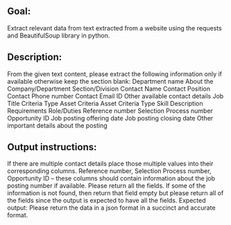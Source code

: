 ## Goal: 
Extract relevant data from text extracted from a website using the requests and BeautifulSoup library in python.
## Description: 
From the given text content, please extract the following information only if available otherwise keep the section blank:
Department name
About the Company/Department
Section/Division
Contact Name
Contact Position
Contact Phone number
Contact Email ID
Other available contact details 
Job Title
Criteria
Type
Asset Criteria
Asset Criteria Type
Skill Description 
Requirements
Role/Duties
Reference number
Selection Process number
Opportunity ID
Job posting offering date
Job posting closing date
Other important details about the posting

## Output instructions:
If there are multiple contact details place those multiple values into their corresponding columns.
Reference number, Selection Process number, Opportunity ID – these columns should contain information about the job posting number if available.
Please return all the fields. If some of the information is not found, then return that field empty but please return all of the fields since the output is expected to have all the fields.
Expected output: Please return the data in a json format in a succinct and accurate format.



